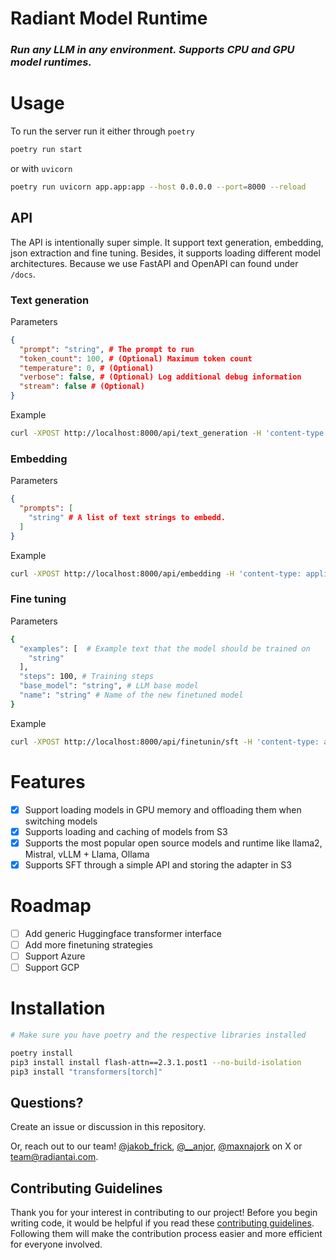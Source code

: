 # Radiant Model Runtime

### _Run any LLM in any environment. Supports CPU and GPU model runtimes._

# Usage

To run the server run it either through `poetry`

```bash
poetry run start
```

or with `uvicorn`

```bash
poetry run uvicorn app.app:app --host 0.0.0.0 --port=8000 --reload
```

## API

The API is intentionally super simple. It support text generation, embedding, json extraction and fine tuning. Besides, it supports loading different model architectures. Because we use FastAPI and OpenAPI can found under `/docs`.

### Text generation

Parameters
```json
{
  "prompt": "string", # The prompt to run 
  "token_count": 100, # (Optional) Maximum token count
  "temperature": 0, # (Optional)
  "verbose": false, # (Optional) Log additional debug information
  "stream": false # (Optional)
}
```

Example
```bash
curl -XPOST http://localhost:8000/api/text_generation -H 'content-type: application/json' -d '{ "prompt": "123"}'
```


### Embedding

Parameters
```json
{
  "prompts": [
    "string" # A list of text strings to embedd.
  ]
}
```

Example
```bash
curl -XPOST http://localhost:8000/api/embedding -H 'content-type: application/json' -d '{ "prompts": ["123"]}'
```

### Fine tuning

Parameters
```bash
{
  "examples": [  # Example text that the model should be trained on
    "string"
  ],
  "steps": 100, # Training steps
  "base_model": "string", # LLM base model
  "name": "string" # Name of the new finetuned model
}
```

Example
```bash
curl -XPOST http://localhost:8000/api/finetunin/sft -H 'content-type: application/json' -d '{ "examples": ["123"], "steps": 10, "base_model": "llama2", "name": "finetuned_llama2"}'
```


# Features

- [x] Support loading models in GPU memory and offloading them when switching models
- [x] Supports loading and caching of models from S3
- [x] Supports the most popular open source models and runtime like llama2, Mistral, vLLM + Llama, Ollama
- [x] Supports SFT through a simple API and storing the adapter in S3

# Roadmap

- [ ] Add generic Huggingface transformer interface
- [ ] Add more finetuning strategies
- [ ] Support Azure
- [ ] Support GCP 

# Installation

```bash
# Make sure you have poetry and the respective libraries installed

poetry install
pip3 install install flash-attn==2.3.1.post1 --no-build-isolation
pip3 install "transformers[torch]"
```

## Questions?

Create an issue or discussion in this repository.

Or, reach out to our team! [@jakob_frick](https://twitter.com/frick_jakob/), [@__anjor](https://twitter.com/__anjor), [@maxnajork](https://twitter.com/maxnajork) on X or [team@radiantai.com](mailto:team@radiantai.com).

## Contributing Guidelines

Thank you for your interest in contributing to our project! Before you begin writing code, it would be helpful if you read these [contributing guidelines](CONTRIBUTING.md). Following them will make the contribution process easier and more efficient for everyone involved.

